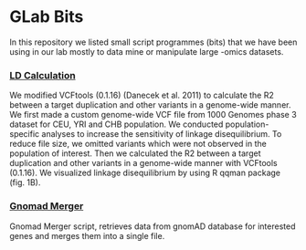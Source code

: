 # GLab Bits

In this repository we listed small script programmes (bits) that we have been using in our lab mostly to data mine or manipulate large -omics datasets.


###  [LD Calculation](./ld_calculation)

We modified VCFtools (0.1.16) (Danecek et al. 2011) to calculate the R2 between a target duplication and other variants in a genome-wide manner. We first made a custom genome-wide VCF file from 1000 Genomes phase 3 dataset for CEU, YRI and CHB population. We conducted population-specific analyses to increase the sensitivity of linkage disequilibrium. To reduce file size, we omitted variants which were not observed in the population of interest. Then we calculated the R2 between a target duplication and other variants in a genome-wide manner with VCFtools (0.1.16). We visualized linkage disequilibrium by using R qqman package (fig. 1B).


### [Gnomad Merger](./gnomad)

Gnomad Merger script, retrieves data from gnomAD database for interested genes and merges them into a single file.

